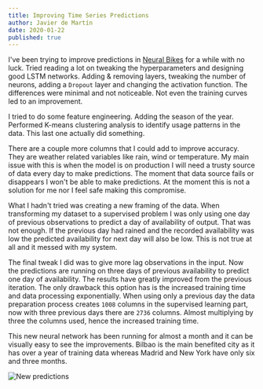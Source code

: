 ```yaml
---
title: Improving Time Series Predictions
author: Javier de Martín
date: 2020-01-22
published: true
---
```


I've been trying to improve predictions in [Neural Bikes](neural.bike) for a while with no luck. Tried reading a lot on tweaking the hyperparameters and designing good LSTM networks. Adding & removing layers, tweaking the number of neurons, adding a `Dropout` layer and changing the activation function. The differences were minimal and not noticeable. Not even the training curves led to an improvement.

I tried to do some feature engineering. Adding the season of the year. Performed K-means clustering analysis to identify usage patterns in the data. This last one actually did something. 

There are a couple more columns that I could add to improve accuracy. They are weather related variables like rain, wind or temperature. My main issue with this is when the model is on production I will need a trusty source of data every day to make predictions. The moment that data source fails or disappears I won't be able to make predictions. At the moment this is not a solution for me nor I feel safe making this compromise.

What I hadn't tried was creating a new framing of the data. When transforming my dataset to a supervised problem I was only using one day of previous observations to predict a day of availability of output. That was not enough. If the previous day had rained and the recorded availability was low the predicted availability for next day will also be low. This is not true at all and it messed with my system. 

The final tweak I did was to give more lag observations in the input. Now the predictions are running on three days of previous availability to predict one day of availability. The results have greatly improved from the previous iteration. The only drawback this option has is the increased training time and data processing exponentially. When using only a previous day the data preparation process creates `1008` columns in the supervised learning part, now with three previous days there are `2736` columns. Almost multiplying by three the columns used, hence the increased training time.

This new neural network has been running for almost a month and it can be visually easy to see the improvements. Bilbao is the main benefited city as it has over a year of training data whereas Madrid and New York have only six and three months.

![New predictions](https://javierdemart.in/_posts/resources/2020_01_22.png)
